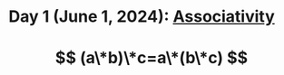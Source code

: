# Day 1 (June 1, 2024): [Associativity](https://en.wikipedia.org/wiki/Associative_property)

# $$ (a\*b)\*c=a\*(b\*c) $$

